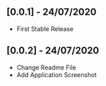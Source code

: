 ## [0.0.1] - 24/07/2020

* First Stable Release

## [0.0.2] - 24/07/2020

* Change Readme File
* Add Application Screenshot
